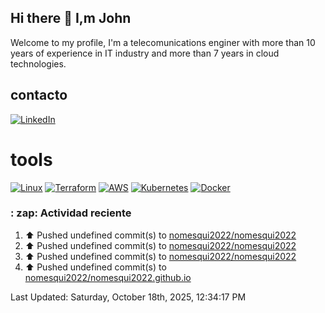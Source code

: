 ## Hi there 👋 I,m John

Welcome to my profile, I'm a telecomunications enginer with more than 10 years of experience in IT industry and more than 7 years in cloud technologies.

## contacto

[![LinkedIn](https://img.shields.io/badge/LinkedIn-john-alexander--0A66C2?style=for-the-badge&logo=linkedin&logoColor=white)](https://www.linkedin.com/in/john-alexander-nomesqui-aguirre-19ab09179/)

# tools

[![Linux](https://img.shields.io/badge/Linux-E74C3C?style=for-the-badge&logo=linux&logoColor=white)](https://es.wikipedia.org/wiki/Linux)
[![Terraform](https://img.shields.io/badge/Terraform-7B42BC?style=for-the-badge&logo=terraform&logoColor=white)](https://www.terraform.io/)
[![AWS](https://img.shields.io/badge/AWS-FF9900?style=for-the-badge&logo=amazon-aws&logoColor=white)](https://aws.amazon.com/)
[![Kubernetes](https://img.shields.io/badge/Kubernetes-326CE5?style=for-the-badge&logo=kubernetes&logoColor=white)](https://kubernetes.io/)
[![Docker](https://img.shields.io/badge/Docker-2496ED?style=for-the-badge&logo=docker&logoColor=white)](https://www.docker.com/)

###  : zap: Actividad reciente 
<!--RECENT_ACTIVITY:start-->
1. ⬆️ Pushed undefined commit(s) to [nomesqui2022/nomesqui2022](https://github.com/nomesqui2022/nomesqui2022)<br>
2. ⬆️ Pushed undefined commit(s) to [nomesqui2022/nomesqui2022](https://github.com/nomesqui2022/nomesqui2022)<br>
3. ⬆️ Pushed undefined commit(s) to [nomesqui2022/nomesqui2022](https://github.com/nomesqui2022/nomesqui2022)<br>
4. ⬆️ Pushed undefined commit(s) to [nomesqui2022/nomesqui2022.github.io](https://github.com/nomesqui2022/nomesqui2022.github.io)<br>
<!--RECENT_ACTIVITY:end-->
<!--RECENT_ACTIVITY:last_update-->
Last Updated: Saturday, October 18th, 2025, 12:34:17 PM
<!--RECENT_ACTIVITY:last_update_end-->





